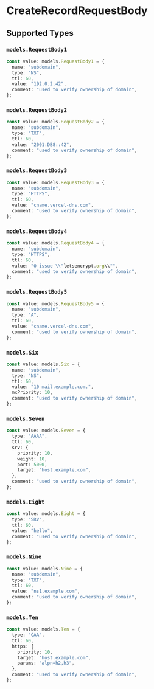 # CreateRecordRequestBody


## Supported Types

### `models.RequestBody1`

```typescript
const value: models.RequestBody1 = {
  name: "subdomain",
  type: "NS",
  ttl: 60,
  value: "192.0.2.42",
  comment: "used to verify ownership of domain",
};
```

### `models.RequestBody2`

```typescript
const value: models.RequestBody2 = {
  name: "subdomain",
  type: "TXT",
  ttl: 60,
  value: "2001:DB8::42",
  comment: "used to verify ownership of domain",
};
```

### `models.RequestBody3`

```typescript
const value: models.RequestBody3 = {
  name: "subdomain",
  type: "HTTPS",
  ttl: 60,
  value: "cname.vercel-dns.com",
  comment: "used to verify ownership of domain",
};
```

### `models.RequestBody4`

```typescript
const value: models.RequestBody4 = {
  name: "subdomain",
  type: "HTTPS",
  ttl: 60,
  value: "0 issue \\"letsencrypt.org\\"",
  comment: "used to verify ownership of domain",
};
```

### `models.RequestBody5`

```typescript
const value: models.RequestBody5 = {
  name: "subdomain",
  type: "A",
  ttl: 60,
  value: "cname.vercel-dns.com",
  comment: "used to verify ownership of domain",
};
```

### `models.Six`

```typescript
const value: models.Six = {
  name: "subdomain",
  type: "NS",
  ttl: 60,
  value: "10 mail.example.com.",
  mxPriority: 10,
  comment: "used to verify ownership of domain",
};
```

### `models.Seven`

```typescript
const value: models.Seven = {
  type: "AAAA",
  ttl: 60,
  srv: {
    priority: 10,
    weight: 10,
    port: 5000,
    target: "host.example.com",
  },
  comment: "used to verify ownership of domain",
};
```

### `models.Eight`

```typescript
const value: models.Eight = {
  type: "SRV",
  ttl: 60,
  value: "hello",
  comment: "used to verify ownership of domain",
};
```

### `models.Nine`

```typescript
const value: models.Nine = {
  name: "subdomain",
  type: "TXT",
  ttl: 60,
  value: "ns1.example.com",
  comment: "used to verify ownership of domain",
};
```

### `models.Ten`

```typescript
const value: models.Ten = {
  type: "CAA",
  ttl: 60,
  https: {
    priority: 10,
    target: "host.example.com",
    params: "alpn=h2,h3",
  },
  comment: "used to verify ownership of domain",
};
```


